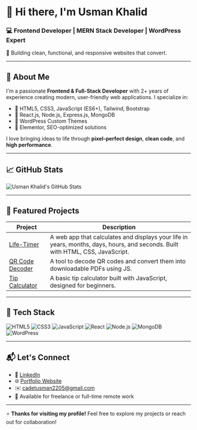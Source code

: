 # 👋 Hi there, I'm Usman Khalid

### 💻 Frontend Developer | MERN Stack Developer | WordPress Expert  
🔧 Building clean, functional, and responsive websites that convert.

---

## 🚀 About Me

I'm a passionate **Frontend & Full-Stack Developer** with 2+ years of experience creating modern, user-friendly web applications. I specialize in:

- 🔹 HTML5, CSS3, JavaScript (ES6+), Tailwind, Bootstrap  
- 🔹 React.js, Node.js, Express.js, MongoDB  
- 🔹 WordPress Custom Themes  
- 🔹 Elementor, SEO-optimized solutions

I love bringing ideas to life through **pixel-perfect design**, **clean code**, and **high performance**.

---

## 📈 GitHub Stats

![Usman Khalid's GitHub Stats](https://github-readme-stats.vercel.app/api?username=Usmankhalid20&show_icons=true&theme=radical)

---

## 📌 Featured Projects

| Project | Description |
|--------|-------------|
| [Life-Timer](https://github.com/Usmankhalid20/Life-Timer) | A web app that calculates and displays your life in years, months, days, hours, and seconds. Built with HTML, CSS, JavaScript. |
| [QR Code Decoder](https://github.com/Usmankhalid20/QR-Code) | A tool to decode QR codes and convert them into downloadable PDFs using JS. |
| [Tip Calculator](https://github.com/Usmankhalid20/Tip-calculator) | A basic tip calculator built with JavaScript, designed for beginners. |

---

## 🧰 Tech Stack

![HTML5](https://img.shields.io/badge/html5-%23E34F26.svg?style=flat&logo=html5&logoColor=white)
![CSS3](https://img.shields.io/badge/css3-%231572B6.svg?style=flat&logo=css3&logoColor=white)
![JavaScript](https://img.shields.io/badge/javascript-%23323330.svg?style=flat&logo=javascript&logoColor=%23F7DF1E)
![React](https://img.shields.io/badge/react-%2320232a.svg?style=flat&logo=react&logoColor=%2361DAFB)
![Node.js](https://img.shields.io/badge/node.js-%2343853D.svg?style=flat&logo=node.js&logoColor=white)
![MongoDB](https://img.shields.io/badge/mongodb-%2347A248.svg?style=flat&logo=mongodb&logoColor=white)
![WordPress](https://img.shields.io/badge/WordPress-%23117AC9.svg?style=flat&logo=WordPress&logoColor=white)

---


## 📬 Let's Connect

- 💼 [LinkedIn](https://www.linkedin.com/in/usman-khalid-9a2bb72b7/)  
- 🌐 [Portfolio Website](https://yourwebsite.com)  
- ✉️ cadetusman2205@gmail.com  
- 📍 Available for freelance or full-time remote work

---

⭐ **Thanks for visiting my profile!** Feel free to explore my projects or reach out for collaboration!
